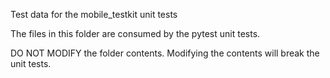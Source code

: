 Test data for the mobile_testkit unit tests

The files in this folder are consumed by the pytest unit tests.

DO NOT MODIFY the folder contents. Modifying the contents will break the unit tests.